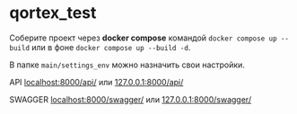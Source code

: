 # qortex_test
Соберите проект через **docker compose** командой `docker compose up --build` или в фоне `docker compose up --build -d`.

В папке `main/settings_env` можно назначить свои настройки.

API [localhost:8000/api/](http://localhost:8000/api) или [127.0.0.1:8000/api/](http://127.0.0.1:8000/api)

SWAGGER [localhost:8000/swagger/](http://localhost:8000/swagger) или [127.0.0.1:8000/swagger/](http://127.0.0.1:8000/swagger)
